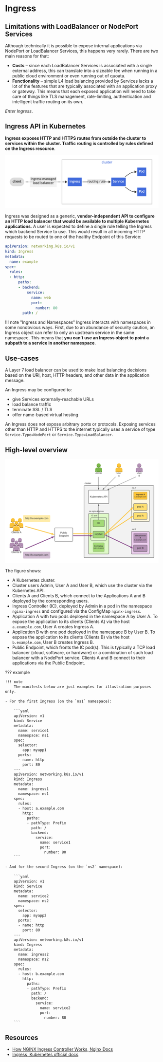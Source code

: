 # Ingress

## Limitations with LoadBalancer or NodePort Services

Although technically it is possible to expose internal applications via NodePort or LoadBalancer Services, this happens very rarely. There are two main reasons for that:

- **Costs** – since each LoadBalancer Services is associated with a single external address, this can translate into a sizeable fee when running in a public cloud environment or even running out of quoata.
- **Functionality** – simple L4 load balancing provided by Services lacks a lot of the features that are typically associated with an application proxy or gateway. This means that each exposed application will need to take care of things like TLS management, rate-limiting, authentication and intelligent traffic routing on its own.

_Enter Ingress_.

## Ingress API in Kubernetes

**Ingress exposes HTTP and HTTPS routes from outside the cluster to services within the cluster. Traffic routing is controlled by rules defined on the Ingress resource**.

![Ingress high-level overview](../img/ingress/ingress-high-level-overview.png)

Ingress was designed as a generic, **vendor-independent API to configure an HTTP load balancer that would be available to multiple Kubernetes applications**. A user is expected to define a single rule telling the Ingress which backend Service to use. This would result in all incoming HTTP requests to be routed to one of the healthy Endpoint of this Service:

```yaml
apiVersion: networking.k8s.io/v1
kind: Ingress
metadata:
  name: example
spec:
  rules:
  - http:
      paths:
      - backend:
          service:
            name: web
            port:
              number: 80
        path: /
```


!!! note "Ingress and Namespaces"
    Ingress interacts with namespaces in some nonobvious ways. First, due to an abundance of security caution, an Ingress object can refer to only an upstream service in the same namespace. This means that **you can’t use an Ingress object to point a subpath to a service in another namespace**.


## Use-cases

A Layer 7 load balancer can be used to make load balancing decisions based on the URI, host, HTTP headers, and other data in the application message.

An Ingress may be configured to:

- give Services externally-reachable URLs
- load balance traffic
- terminate SSL / TLS
- offer name-based virtual hosting

An Ingress does not expose arbitrary ports or protocols. Exposing services other than HTTP and HTTPS to the internet typically uses a service of type `Service.Type=NodePort` or `Service.Type=LoadBalancer`.


## High-level overview

![Ingress high-level overview](../img/ingress/ingress-high-level-overview-2.png)

The figure shows:

- A Kubernetes cluster.
- Cluster users Admin, User A and User B, which use the cluster via the Kubernetes API.
- Clients A and Clients B, which connect to the Applications A and B deployed by the corresponding users.
- Ingress Controller (IC), deployed by Admin in a pod in the namespace `nginx-ingress` and configured via the ConfigMap `nginx-ingress`. 
- Application A with two pods deployed in the namespace A by User A. To expose the application to its clients (Clients A) via the host `a.example.com`, User A creates Ingress A.
- Application B with one pod deployed in the namespace B by User B. To expose the application to its clients (Clients B) via the host `b.example.com`, User B creates Ingress B.
- Public Endpoint, which fronts the IC pod(s). This is typically a TCP load balancer (cloud, software, or hardware) or a combination of such load balancer with a NodePort service. Clients A and B connect to their applications via the Public Endpoint.

??? example

    !!! note
        The manifests below are just examples for illustration purposes only.

    - For the first Ingress (on the `ns1` namespace):

        ```yaml
        apiVersion: v1
        kind: Service
        metadata:
          name: service1
          namespace: ns1
        spec:
          selector:
            app: myapp1
          ports:
          - name: http
            port: 80
        ---
        apiVersion: networking.k8s.io/v1
        kind: Ingress
        metadata:
          name: ingress1
          namespace: ns1
        spec:
          rules:
          - host: a.example.com
            http:
              paths:
              - pathType: Prefix
                path: /
                backend:
                  service:
                    name: service1
                    port:
                      number: 80
        ```

    - And for the second Ingress (on the `ns2` namespace):

        ```yaml
        apiVersion: v1
        kind: Service
        metadata:
          name: service2
          namespace: ns2
        spec:
          selector:
            app: myapp2
          ports:
          - name: http
            port: 80
        ---
        apiVersion: networking.k8s.io/v1
        kind: Ingress
        metadata:
          name: ingress2
          namespace: ns2
        spec:
          rules:
          - host: b.example.com
            http:
              paths:
              - pathType: Prefix
                path: /
                backend:
                  service:
                    name: service2
                    port:
                      number: 80
        ```

## Resources

- [How NGINX Ingress Controller Works, Nginx Docs](https://docs.nginx.com/nginx-ingress-controller/intro/how-nginx-ingress-controller-works/)
- [Ingress, Kubernetes official docs](https://kubernetes.io/docs/concepts/services-networking/ingress/)
